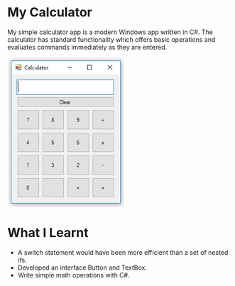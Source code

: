 # My Calculator

My simple calculator app is a modern Windows app written in C#. The calculator has standard functionality which offers basic operations and evaluates commands immediately as they are entered.

![Calculator](Calculator.JPG)

# What I Learnt

- A switch statement would have been more efficient than a set of nested ifs.
- Developed an interface Button and TextBox.
- Write simple math operations with C#.
